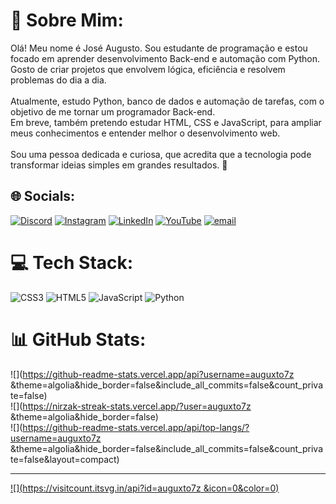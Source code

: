 # 💫 Sobre Mim:
Olá! Meu nome é José Augusto. Sou estudante de programação e estou focado em aprender desenvolvimento Back-end e automação com Python. Gosto de criar projetos que envolvem lógica, eficiência e resolvem problemas do dia a dia.<br><br>Atualmente, estudo Python, banco de dados e automação de tarefas, com o objetivo de me tornar um programador Back-end.<br>Em breve, também pretendo estudar HTML, CSS e JavaScript, para ampliar meus conhecimentos e entender melhor o desenvolvimento web.<br><br>Sou uma pessoa dedicada e curiosa, que acredita que a tecnologia pode transformar ideias simples em grandes resultados. 🚀<br>


## 🌐 Socials:
[![Discord](https://img.shields.io/badge/Discord-%237289DA.svg?logo=discord&logoColor=white)](https://discord.gg/auguxto7z ) [![Instagram](https://img.shields.io/badge/Instagram-%23E4405F.svg?logo=Instagram&logoColor=white)](https://instagram.com/https://www.instagram.com/auguxto7z?igsh=MXduMHdpeTNsaWh1NA==) [![LinkedIn](https://img.shields.io/badge/LinkedIn-%230077B5.svg?logo=linkedin&logoColor=white)](https://linkedin.com/in/https://www.linkedin.com/in/jos%C3%A9-augusto-132152360?utm_source=share&utm_campaign=share_via&utm_content=profile&utm_medium=android_app) [![YouTube](https://img.shields.io/badge/YouTube-%23FF0000.svg?logo=YouTube&logoColor=white)](https://youtube.com/@https://youtube.com/@auguxto7z_dev?si=lyWXoPt0jm5vxBhS) [![email](https://img.shields.io/badge/Email-D14836?logo=gmail&logoColor=white)](mailto:natividadeaugusto812@gmail.com) 

# 💻 Tech Stack:
![CSS3](https://img.shields.io/badge/css3-%231572B6.svg?style=for-the-badge&logo=css3&logoColor=white) ![HTML5](https://img.shields.io/badge/html5-%23E34F26.svg?style=for-the-badge&logo=html5&logoColor=white) ![JavaScript](https://img.shields.io/badge/javascript-%23323330.svg?style=for-the-badge&logo=javascript&logoColor=%23F7DF1E) ![Python](https://img.shields.io/badge/python-3670A0?style=for-the-badge&logo=python&logoColor=ffdd54)
# 📊 GitHub Stats:
![](https://github-readme-stats.vercel.app/api?username=auguxto7z &theme=algolia&hide_border=false&include_all_commits=false&count_private=false)<br/>
![](https://nirzak-streak-stats.vercel.app/?user=auguxto7z &theme=algolia&hide_border=false)<br/>
![](https://github-readme-stats.vercel.app/api/top-langs/?username=auguxto7z &theme=algolia&hide_border=false&include_all_commits=false&count_private=false&layout=compact)

---
[![](https://visitcount.itsvg.in/api?id=auguxto7z &icon=0&color=0)](https://visitcount.itsvg.in)

<!-- Proudly created with GPRM ( https://gprm.itsvg.in ) -->
